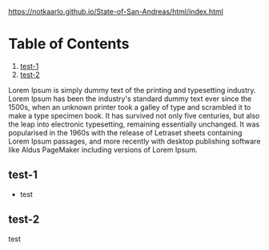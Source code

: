 https://notkaarlo.github.io/State-of-San-Andreas/html/index.html

# Table of Contents
1. [test-1](#test-1)
2. [test-2](#test-2)

Lorem Ipsum is simply dummy text of the printing and typesetting industry. Lorem Ipsum has been the industry's standard dummy text ever since the 1500s, when an unknown printer took a galley of type and scrambled it to make a type specimen book. It has survived not only five centuries, but also the leap into electronic typesetting, remaining essentially unchanged. It was popularised in the 1960s with the release of Letraset sheets containing Lorem Ipsum passages, and more recently with desktop publishing software like Aldus PageMaker including versions of Lorem Ipsum.

## test-1
- test
## test-2
test
